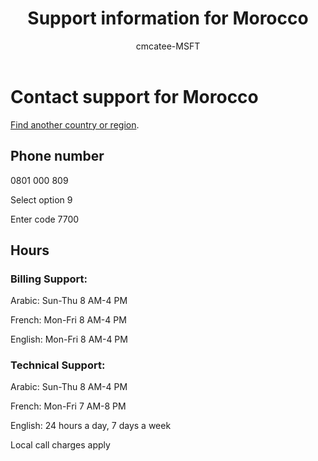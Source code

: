﻿---                                
title: Support information for Morocco
author: cmcatee-MSFT
f1.keywords:
- NOCSH
ms.author: cmcatee
manager: mnirkhe
audience: Admin
ms.topic: reference
ms.service: o365-administration
ms.collection: Adm_Support
localization_priority: Priority
description: Learn how to contact support for your country or region.
ROBOTS: NOINDEX, NOFOLLOW
---

# Contact support for Morocco

[Find another country or region](../contact-support-for-business-products.md).

## Phone number
0801 000 809

Select option 9

Enter code 7700

## Hours
### Billing Support:

Arabic: Sun-Thu 8 AM-4 PM

French: Mon-Fri 8 AM-4 PM

English: Mon-Fri 8 AM-4 PM

### Technical Support:

Arabic: Sun-Thu 8 AM-4 PM

French: Mon-Fri 7 AM-8 PM

English: 24 hours a day, 7 days a week

Local call charges apply